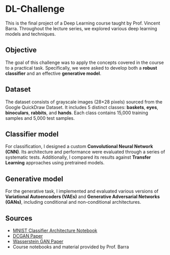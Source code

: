 # DL-Challenge

This is the final project of a Deep Learning course taught by Prof. Vincent Barra. Throughout the lecture series, we explored various deep learning models and techniques.

## Objective

The goal of this challenge was to apply the concepts covered in the course to a practical task. Specifically, we were asked to develop both a **robust classifier** and an effective **generative model**.

## Dataset

The dataset consists of grayscale images (28×28 pixels) sourced from the Google QuickDraw Dataset. It includes 5 distinct classes: **baskets**, **eyes**, **binoculars**, **rabbits**, and **hands**. Each class contains 15,000 training samples and 5,000 test samples.

## Classifier model

For classification, I designed a custom **Convolutional Neural Network (CNN)**. Its architecture and performance were evaluated through a series of systematic tests. Additionally, I compared its results against **Transfer Learning** approaches using pretrained models.

## Generative model

For the generative task, I implemented and evaluated various versions of **Variational Autoencoders (VAEs)** and **Generative Adversarial Networks (GANs)**, including conditional and non-conditional architectures.

## Sources

- [MNIST Classifier Architecture Notebook](https://www.kaggle.com/code/cdeotte/how-to-choose-cnn-architecture-mnist)
- [DCGAN Paper](https://arxiv.org/pdf/1511.06434)
- [Wasserstein GAN Paper](https://arxiv.org/pdf/1701.07875)
- Course notebooks and material provided by Prof. Barra
